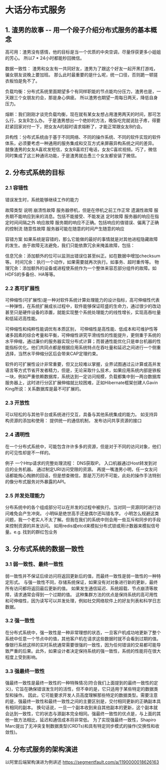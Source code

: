 # 大话分布式服务

## 1. 渣男的故事 -- 用一个段子介绍分布式服务的基本概念

高可用：渣男没有感情，他的目标是当一个优质的中央空调，尽量俘获更多小姐姐的芳心。
所以7 * 24小时都能秒回微信。

数据一致性： 渣男和女友有一共同好友，渣男为了跟这个好友一起开黑打游戏，骗女朋友说晚上要加班。
那么此时最重要的是什么呢，统一口径，否则跪一顿搓衣板怕是免不了。

负载均衡：分布式系统里面期望多个有同样职能的节点能均分压力，渣男也是，一天跟三个女朋友约会，那是身心俱疲。
所以渣男也期望一周每日两天，降低自身压力。

熔断：我们刚刚才谈完负载均衡，现在就有某女友想占用渣男两天的时间，那可怎么行，女友B怎么办。
于是渣男想出一个绝妙的方法，晚饭吃完就说肚子疼，得要赶紧回家对付一下，把女友A的超时请求熔断了，才能正常跟女友B约会。

异构性：分布式系统由于基于不同网络、不同的操作系统、不同的软件实现的软件体系，必须要考虑一种通用的服务集成和交互方式来屏蔽异构系统之间的差异。
就像渣男的女友A喜欢发短信，女友B喜欢打电话，女友C喜欢视频。巧了，微信同时集成了这三种通讯功能，于是渣男就怂恿三个女友都安装了微信。



## 2. 分布式系统的目标

### 2.1 容错性
错误发生时，系统能够继续工作的能力

故障类型	说明
崩溃性故障	服务器停机，但是在停机之前工作正常
遗漏性故障	服务期不能响应到来的消息。包括不能接受、不能发送
定时故障	服务器的响应在指定时间间隔之外
响应故障	服务期的响应不正确。包括响应的值错误、偏离了正确的控制流
随意性故障	服务器可能在随意的时间产生随意的响应

容错方案
如果系统是容错的，那么它能做的最好的事情就是对其他进程隐藏故障的发生。由于故障无法避免，我们只能依靠冗余来掩盖故障，包括：

信息冗余：添加额外的位可以监测出错误位甚至纠正。如在数据中增加checksum等。
时间冗余：执行一个动作，如果需要就再次执行。如事务、超时重传等。
物理冗余：添加额外的设备或进程使系统作为一个整体来容忍部分组件的故障。如HDFS的多备份、HA等等。

### 2.2 高可扩展性
可伸缩性(可扩展性)是一种对软件系统计算处理能力的设计指标，高可伸缩性代表一种弹性，在系统扩展成长过程中，软件能够保证旺盛的生命力，通过很少的改动甚至只是硬件设备的添置，就能实现整个系统处理能力的线性增长，实现高吞吐量和低延迟高性能。

可伸缩性和纯粹性能调优有本质区别， 可伸缩性是高性能、低成本和可维护性等诸多因素的综合考量和平衡，可伸缩性讲究平滑线性的性能提升，更侧重于系统的水平伸缩，通过廉价的服务器实现分布式计算；而普通性能优化只是单台机器的性能指标优化。他们共同点都是根据应用系统特点在吞吐量和延迟之间进行一个侧重选择，当然水平伸缩分区后会带来CAP定理约束。

软件的可扩展性设计非常重要，但又比较难以掌握，业界试图通过云计算或高并发语言等方式节省开发者精力，但是，无论采取什么技术，如果应用系统内部是铁板一块，例如严重依赖数据库，系统达到一定访问规模，负载都集中到一两台数据库服务器上，这时进行分区扩展伸缩就比较困难，正如Hibernate框架创建人Gavin King所说：关系数据库是最不可扩展的。

### 2.3 开放性
可以轻松的与其他平台或系统进行交互，具备与其他系统集成的能力。
如支持异构资源的添加和使用：
提供统一的通信机制，
发布访问共享资源的接口

### 2.4 透明性
在一个分布式系统中，可能包含许许多多的资源，但是对于不同的访问对象，他们的可见性却是不一样的。

例子
一个Http请求的完整处理流程：
DNS获取IP。
入口机器通过Host转发到对应的业务机器。
通过制定URI访问受限的资源。
再提一嘴渣男小明，任一女友问话都能掏心掏肺的回话，但是想查微信，那是万万的不可能，此处的操作手法特别的像分布式服务对外暴露的API。

### 2.5 并发处理能力
分布系统中的各个组成部分可以在并发的过程中被执行。当对同一资源同时进行访问难免会产生冲突。
小明纵是绝世高手还是偶尔还叫错名字。
小明怎么规避这类问题，我一个老实人不太了解。但我在我们的系统中则会用一些互斥和同步的手段来控制资源的并发访问。
如用redis或etcd来模拟分布式锁或用计数器来模拟信号量。e.g. 找到的群红包业务


## 3. 分布式系统的数据一致性
### 3.1 弱一致性、最终一致性
弱一致性并不保证后续访问将返回更新后的值，而最终一致性是弱一致性的一种特定形式。
与强一致性不同，存储系统保证，如果没有对对象进行新的更新，最终所有访问都将返回最后更新的值。
如果发生通信延迟、系统超载、节点崩溃等故障，请求通常会得到一个过期的值。
这种集群方法的优点是保持系统的高可用性和可伸缩性，因为读写可以并发处理，例如社交网络软件上的好友列表和科学日志数据。

### 3.2 强一致性
在分布式系统中，强一致性是一种非常理想的状态，一旦客户机成功地更新了整个系统中任意一个节点中的值，其他客户机在请求这些数据时就不会看到过期的值。
像银行系统这样的实时系统通常需要很强的一致性，因为任何错误的交易都可能导致严重的后果。此外，如果设计者决定保持系统的强一致性，系统的性能将在很大程度上受到影响。


### 3.3 强最终一致性
强最终一致性是最终一致性的一种特殊情况(符合我们上面提到的最终一致性的定义)，它旨在确保错误发生时的活性，但不幸的是，它只适用于某些特定的数据类型和操作。
因此，它可能要求开发人员高度理解那些特定的数据类型。需要注意的是，强最终一致性和最终一致性之间的主要区别是，交付相同更新的正确副本具有相同的副本。
换句话说，一旦一个副本收到来自其他副本的更新，这个副本就会达到一致性，它的状态与源副本完全相同。强最终一致性的优点是，与上面的其他一致方法相比，延迟和通信成本将非常低。
为了实现强最终一致性，Shapiro Marc提出了无冲突复制数据类型(CRDTs)和具有特定同步模式的操作(交换性和收敛性)。

## 4. 分布式服务的架构演进
以阿里后端架构演进为例讲述
https://segmentfault.com/a/1190000018626163
